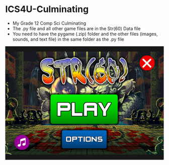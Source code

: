 # ICS4U-Culminating
* My Grade 12 Comp Sci Culminating
* The .py file and all other game files are in the Str(60) Data file
* You need to have the pygame (.zip) folder and the other files (images, sounds, and text file) in the same folder as the .py file

<p float="center">
  <img src="https://github.com/ashhalsyed/ICS4U-Culminating/blob/master/Str%20(60)%20Data/startScreen.png"/ align="center">
</p>
